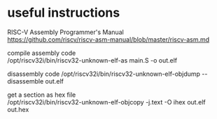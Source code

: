 # useful instructions

RISC-V Assembly Programmer's Manual  
https://github.com/riscv/riscv-asm-manual/blob/master/riscv-asm.md  
  
compile assembly code  
/opt/riscv32i/bin/riscv32-unknown-elf-as main.S -o out.elf

disassembly code
/opt/riscv32i/bin/riscv32-unknown-elf-objdump --disassemble out.elf  

get a section as hex file  
/opt/riscv32i/bin/riscv32-unknown-elf-objcopy -j.text -O ihex out.elf out.hex  

